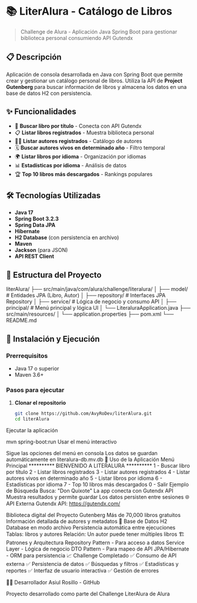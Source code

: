 # 📚 LiterAlura - Catálogo de Libros

> Challenge de Alura - Aplicación Java Spring Boot para gestionar biblioteca personal consumiendo API Gutendx

## 📋 Descripción

Aplicación de consola desarrollada en Java con Spring Boot que permite crear y gestionar un catálogo personal de libros. Utiliza la API de **Project Gutenberg** para buscar información de libros y almacena los datos en una base de datos H2 con persistencia.

## ✨ Funcionalidades

- 📖 **Buscar libro por título** - Conecta con API Gutendx
- 📋 **Listar libros registrados** - Muestra biblioteca personal
- 👨‍💼 **Listar autores registrados** - Catálogo de autores
- 🗓️ **Buscar autores vivos en determinado año** - Filtro temporal
- 🌍 **Listar libros por idioma** - Organización por idiomas
- 📊 **Estadísticas por idioma** - Análisis de datos
- 🏆 **Top 10 libros más descargados** - Rankings populares

## 🛠️ Tecnologías Utilizadas

- **Java 17**
- **Spring Boot 3.2.3**
- **Spring Data JPA**
- **Hibernate**
- **H2 Database** (con persistencia en archivo)
- **Maven**
- **Jackson** (para JSON)
- **API REST Client**

## 📁 Estructura del Proyecto

literAlura/ ├── src/main/java/com/alura/challenge/literalura/ │ ├── model/ # Entidades JPA (Libro, Autor) │ ├── repository/ # Interfaces JPA Repository │ ├── service/ # Lógica de negocio y consumo API │ ├── principal/ # Menú principal y lógica UI │ └── LiteraluraApplication.java ├── src/main/resources/ │ └── application.properties ├── pom.xml └── README.md


## 🚀 Instalación y Ejecución

### Prerrequisitos
- Java 17 o superior
- Maven 3.6+

### Pasos para ejecutar

1. **Clonar el repositorio**
   ```bash
   git clone https://github.com/AvyRoDev/literAlura.git
   cd literAlura
Ejecutar la aplicación

mvn spring-boot:run
Usar el menú interactivo

Sigue las opciones del menú en consola
Los datos se guardan automáticamente en literalura-db.mv.db
🎯 Uso de la Aplicación
Menú Principal
********** BIENVENIDO A LITERALURA **********
1 - Buscar libro por título
2 - Listar libros registrados
3 - Listar autores registrados
4 - Listar autores vivos en determinado año
5 - Listar libros por idioma
6 - Estadísticas por idioma
7 - Top 10 libros más descargados
0 - Salir
Ejemplo de Búsqueda
Busca: "Don Quixote"
La app conecta con Gutendx API
Muestra resultados y permite guardar
Los datos persisten entre sesiones
🌐 API Externa
Gutendx API: https://gutendx.com/

Biblioteca digital del Proyecto Gutenberg
Más de 70,000 libros gratuitos
Información detallada de autores y metadatos
💾 Base de Datos
H2 Database en modo archivo
Persistencia automática entre ejecuciones
Tablas: libros y autores
Relación: Un autor puede tener múltiples libros
🏗️ Patrones y Arquitectura
Repository Pattern - Para acceso a datos
Service Layer - Lógica de negocio
DTO Pattern - Para mapeo de API
JPA/Hibernate - ORM para persistencia
📈 Challenge Completado
✅ Consumo de API externa
✅ Persistencia de datos
✅ Búsquedas y filtros
✅ Estadísticas y reportes
✅ Interfaz de usuario interactiva
✅ Gestión de errores

👨‍💻 Desarrollador
Asiul Rosillo - GitHub

Proyecto desarrollado como parte del Challenge LiterAlura de Alura
